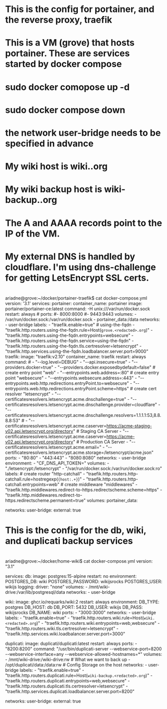 #
# This is the config for portainer, and the reverse proxy, traefik
#

#
# This is a VM (grove) that hosts portainer. These are services started by docker compose
#
# sudo docker comopose up -d
# sudo docker compose down
#
# the network user-bridge needs to be specified in advance
#
# My wiki host is wiki.<mydomain>.org
# My wiki backup host is wiki-backup.<mydomain>.org
#
# The A and AAAA records point to the IP of the VM.
#
#
# My external DNS is handled by cloudflare. I'm using dns-challenge for getting LetsEncrypt SSL certs.
#
#



ariadne@grove:~/docker/portainer-traefik$ cat docker-compose.yml 
version: '3.1'
services:
  portainer:
    container_name: portainer
    image: portainer/portainer-ce:latest
    command: -H unix:///var/run/docker.sock
    restart: always
      #    ports:
      #- 8000:8000
      #- 9443:9443
    volumes:
      - /var/run/docker.sock:/var/run/docker.sock
      - portainer_data:/data
    networks:
      - user-bridge
    labels:
      - "traefik.enable=true"
      # using-the-fqdn
      - "traefik.http.routers.using-the-fqdn.rule=Host(`grove.<redacted>.org`)"
      - "traefik.http.routers.using-the-fqdn.entrypoints=websecure"
      - "traefik.http.routers.using-the-fqdn.service=using-the-fqdn"
      - "traefik.http.routers.using-the-fqdn.tls.certresolver=letsencrypt"
      - "traefik.http.services.using-the-fqdn.loadbalancer.server.port=9000"
  traefik:
    image: "traefik:v2.10"
    container_name: traefik
    restart: always
    command:
      # - "--log.level=DEBUG"
      - "--api.insecure=true"
      - "--providers.docker=true"
      - "--providers.docker.exposedbydefault=false"
      # create entry point "web"
      - "--entrypoints.web.address=:80"
      # create entry point "websecure"
      - "--entrypoints.websecure.address=:443"
      - "--entrypoints.web.http.redirections.entryPoint.to=websecure"
      - "--entrypoints.web.http.redirections.entryPoint.scheme=https"
      # create cert resolver "letsencrypt"
      - "--certificatesresolvers.letsencrypt.acme.dnschallenge=true"
      - "--certificatesresolvers.letsencrypt.acme.dnschallenge.provider=cloudflare"
      - "--certificatesresolvers.letsencrypt.acme.dnschallenge.resolvers=1.1.1.1:53,8.8.8.8:53"
      # - "--certificatesresolvers.letsencrypt.acme.caserver=https://acme-staging-v02.api.letsencrypt.org/directory" # Staging CA Server
      - "--certificatesresolvers.letsencrypt.acme.caserver=https://acme-v02.api.letsencrypt.org/directory" # Production CA Server
      - "--certificatesresolvers.letsencrypt.acme.email=<redacted>"
      - "--certificatesresolvers.letsencrypt.acme.storage=/letsencrypt/acme.json"
    ports:
      - "80:80"
      - "443:443"
      - "8080:8080"
    networks:
      - user-bridge
    environment:
      - "CF_DNS_API_TOKEN=<redacted>"
    volumes:
      - "./letsencrypt:/letsencrypt"
      - "/var/run/docker.sock:/var/run/docker.sock:ro"
    labels:
      # create router "http-catchall"
      - "traefik.http.routers.http-catchall.rule=hostregexp(`{host:.+}`)"
      - "traefik.http.routers.http-catchall.entrypoints=web"
      # create middleware "middlewares"
      - "traefik.http.middlewares.redirect-to-https.redirectscheme.scheme=https"
      - "traefik.http.middlewares.redirect-to-https.redirectscheme.permanent=true"
volumes:
  portainer_data:

networks:
  user-bridge:
    external: true


#
# This is the config for the db, wiki, and duplicati backup services
#
ariadne@grove:~/docker/home-wiki$ cat docker-compose.yml 
version: "3.1"

services:
  db:
    image: postgres:15-alpine
    restart: no
    environment:
      POSTGRES_DB: wiki
      POSTGRES_PASSWORD: wikijsrocks
      POSTGRES_USER: wikijs
    logging:
      driver: "none"
    volumes:
      - /mnt/wiki-drive:/var/lib/postgresql/data
    networks:
      - user-bridge

  wiki:
    image: ghcr.io/requarks/wiki:2
    restart: always
    environment:
      DB_TYPE: postgres
      DB_HOST: db
      DB_PORT: 5432
      DB_USER: wikijs
      DB_PASS: wikijsrocks
      DB_NAME: wiki
    ports:
      - "3000:3000"
    networks:
      - user-bridge
    labels:
      - "traefik.enable=true"
      - "traefik.http.routers.wiki.rule=Host(`wiki.<redacted>.org`)"
      - "traefik.http.routers.wiki.entrypoints=web,websecure"
      - "traefik.http.routers.wiki.tls.certresolver=letsencrypt"
      - "traefik.http.services.wiki.loadbalancer.server.port=3000"

  duplicati:
    image: duplicati/duplicati:latest
    restart: always
    ports:
      - "8200:8200"
    command: "/usr/bin/duplicati-server --webservice-port=8200 --webservice-interface=any --webservice-allowed-hostnames=*"
    volumes:
      - /mnt/wiki-drive:/wiki-drive:rw        # What we want to back up 
      - /opt/duplicati/data:/data:rw          # Config Storage on the host
    networks:
      - user-bridge
    labels:
      - "traefik.enable=true"
      - "traefik.http.routers.duplicati.rule=Host(`wiki-backup.<redacted>.org`)"
      - "traefik.http.routers.duplicati.entrypoints=web,websecure"
      - "traefik.http.routers.duplicati.tls.certresolver=letsencrypt"
      - "traefik.http.services.duplicati.loadbalancer.server.port=8200"

networks:
  user-bridge:
    external: true
